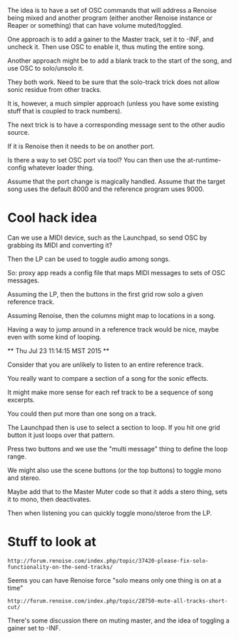 The idea is to have  a set of OSC commands that will address a Renoise being mixed and another program (either another Renoise instance or Reaper or something) that can have volume muted/toggled.


One approach is to add a gainer to the Master track, set it to -INF, and uncheck it.
Then use OSC to enable it, thus muting the entire song.

Another approach might be to add a blank track to the start of the song, and use OSC to solo/unsolo it.

They both work.  Need to be sure that the solo-track trick does not allow sonic residue from other tracks.

It is, however, a much simpler approach (unless you have some existing stuff that is coupled to track numbers).

The next trick is to have a corresponding message sent to the other audio source.

If it is Renoise then it needs to be on another port.

Is there a way to set OSC port via tool? You can then use the at-runtime-config whatever loader thing.

Assume that the port change is magically handled.  Assume that the target song uses the default 8000 and the reference program uses 9000.


# Cool hack idea 

Can we use a MIDI device, such as the Launchpad, so send OSC by grabbing its MIDI and converting it?

Then the LP can be used to toggle audio among songs.


So: proxy app reads a config file that maps MIDI messages to sets of OSC messages.

Assuming the LP, then the buttons in the first grid row solo a given reference track.  

Assuming Renoise, then the columns might map to locations in a song.  

Having a way to jump around in a reference track would be nice, maybe even with some kind of looping.


** Thu Jul 23 11:14:15 MST 2015 **

Consider that you are unlikely to listen to an entire reference track. 

You really want to compare a section of a song for the sonic effects.

It might make more sense for each ref track to be a sequence of song excerpts.

You could then put more than one song on a track.

The Launchpad then is use to select a section to loop.  If you hit one grid button it just loops over that pattern.

Press two buttons and we use the "multi message" thing to define the loop range.

We might also use the scene buttons (or the top buttons) to toggle mono and stereo.

Maybe add that to the Master Muter code so that it adds a stero thing, sets it to mono, then deactivates.

Then when listening you can quickly toggle mono/steroe from the LP.


# Stuff to look at

    http://forum.renoise.com/index.php/topic/37420-please-fix-solo-functionality-on-the-send-tracks/

Seems you can have Renoise force "solo means only one thing is on at a time"


    http://forum.renoise.com/index.php/topic/28750-mute-all-tracks-short-cut/

There's some discussion there on muting master, and the idea of toggling a gainer set to -INF.



